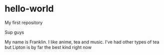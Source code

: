 # hello-world
My first repository

Sup guys

My name is Franklin. I like anime, tea and music.
 I've had other types of tea but Lipton is by far the best kind right now
